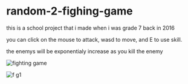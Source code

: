 # random-2-fighing-game
this is a school project that i made when i was grade 7 back in 2016

you can click on the mouse to attack, 
wasd to move, and 
E to use skill.

the enemys will be exponentialy increase as you kill the enemy

![fighting game](https://user-images.githubusercontent.com/72693376/103434734-628da500-4c40-11eb-91e4-0cc2f4e11d26.PNG)

![f g1](https://user-images.githubusercontent.com/72693376/103434735-63bed200-4c40-11eb-9b3d-2ab1386fe269.PNG)
